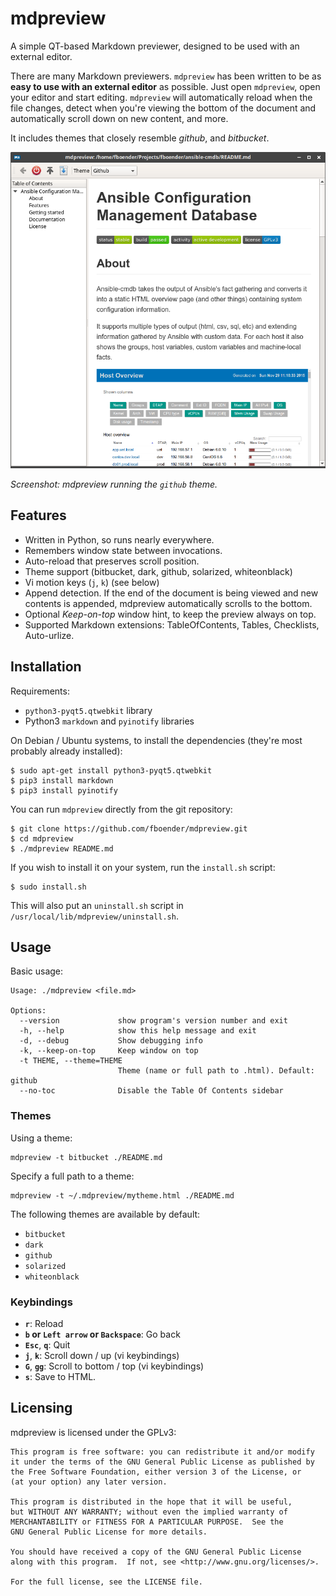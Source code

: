 mdpreview
=========

A simple QT-based Markdown previewer, designed to be used with an external
editor.

There are many Markdown previewers. `mdpreview` has been written to be as **easy
to use with an external editor** as possible. Just open `mdpreview`, open your
editor and start editing. `mdpreview` will automatically reload when the file
changes, detect when you're viewing the bottom of the document and
automatically scroll down on new content, and more.

It includes themes that closely resemble *github*, and *bitbucket*.

![](mdpreview.png)

*Screenshot: mdpreview running the `github` theme.*

Features
--------

* Written in Python, so runs nearly everywhere.
* Remembers window state between invocations.
* Auto-reload that preserves scroll position.
* Theme support (bitbucket, dark, github, solarized, whiteonblack)
* Vi motion keys (`j`, `k`) (see below)
* Append detection. If the end of the document is being viewed and new contents
  is appended, mdpreview automatically scrolls to the bottom.
* Optional *Keep-on-top* window hint, to keep the preview always on top.
* Supported Markdown extensions: TableOfContents, Tables, Checklists, Auto-urlize.


Installation
------------

Requirements:

* `python3-pyqt5.qtwebkit` library
* Python3 `markdown` and `pyinotify` libraries

On Debian / Ubuntu systems, to install the dependencies (they're most probably
already installed):

    $ sudo apt-get install python3-pyqt5.qtwebkit
    $ pip3 install markdown
    $ pip3 install pyinotify

You can run `mdpreview` directly from the git repository:

    $ git clone https://github.com/fboender/mdpreview.git
    $ cd mdpreview
    $ ./mdpreview README.md

If you wish to install it on your system, run the `install.sh` script:

    $ sudo install.sh

This will also put an `uninstall.sh` script in `/usr/local/lib/mdpreview/uninstall.sh`.

Usage
-----

Basic usage:

    Usage: ./mdpreview <file.md>

    Options:
      --version             show program's version number and exit
      -h, --help            show this help message and exit
      -d, --debug           Show debugging info
      -k, --keep-on-top     Keep window on top
      -t THEME, --theme=THEME
                            Theme (name or full path to .html). Default: github
      --no-toc              Disable the Table Of Contents sidebar

### Themes

Using a theme:

    mdpreview -t bitbucket ./README.md

Specify a full path to a theme:

    mdpreview -t ~/.mdpreview/mytheme.html ./README.md

The following themes are available by default:

* `bitbucket`
* `dark`
* `github`
* `solarized`
* `whiteonblack`

### Keybindings

* **`r`**: Reload
* **`b` or `Left arrow` or `Backspace`**: Go back
* **`Esc`**, **`q`**: Quit
* **`j`**, **`k`**: Scroll down / up (vi keybindings)
* **`G`**, **`gg`**: Scroll to bottom / top (vi keybindings)
* **`s`**: Save to HTML.

Licensing
---------

mdpreview is licensed under the GPLv3:

    This program is free software: you can redistribute it and/or modify
    it under the terms of the GNU General Public License as published by
    the Free Software Foundation, either version 3 of the License, or
    (at your option) any later version.

    This program is distributed in the hope that it will be useful,
    but WITHOUT ANY WARRANTY; without even the implied warranty of
    MERCHANTABILITY or FITNESS FOR A PARTICULAR PURPOSE.  See the
    GNU General Public License for more details.

    You should have received a copy of the GNU General Public License
    along with this program.  If not, see <http://www.gnu.org/licenses/>.

    For the full license, see the LICENSE file.

